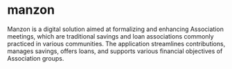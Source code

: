 # manzon
Manzon is a digital solution aimed at formalizing and enhancing Association meetings, which are traditional savings and loan associations commonly practiced in various communities. The application streamlines contributions, manages savings, offers loans, and supports various financial objectives of Association groups.
